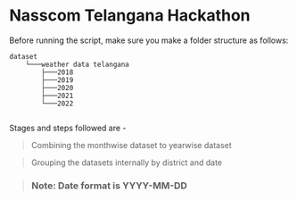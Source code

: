 # Nasscom Telangana Hackathon

Before running the script, make sure you make a folder structure as follows:

```
dataset
    └───weather data telangana
        ├───2018
        ├───2019
        ├───2020
        ├───2021
        └───2022
        
```

Stages and steps followed are -
 > Combining the monthwise dataset to yearwise dataset

 > Grouping the datasets internally by district and date


> ### Note: Date format is YYYY-MM-DD